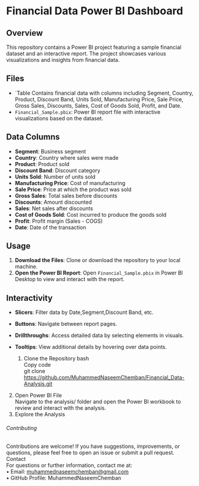 # Financial Data Power BI Dashboard

## Overview
This repository contains a Power BI project featuring a sample financial dataset and an interactive report. The project showcases various visualizations and insights from financial data.

## Files
- `Table Contains financial data with columns including Segment, Country, Product, Discount Band, Units Sold, Manufacturing Price, Sale Price, Gross Sales, Discounts, Sales, Cost of Goods Sold, Profit, and Date.
- `Financial_Sample.pbix`: Power BI report file with interactive visualizations based on the dataset.

## Data Columns
- **Segment**: Business segment
- **Country**: Country where sales were made
- **Product**: Product sold
- **Discount Band**: Discount category
- **Units Sold**: Number of units sold
- **Manufacturing Price**: Cost of manufacturing
- **Sale Price**: Price at which the product was sold
- **Gross Sales**: Total sales before discounts
- **Discounts**: Amount discounted
- **Sales**: Net sales after discounts
- **Cost of Goods Sold**: Cost incurred to produce the goods sold
- **Profit**: Profit margin (Sales - COGS)
- **Date**: Date of the transaction

## Usage
1. **Download the Files**: Clone or download the repository to your local machine.
2. **Open the Power BI Report**: Open `Financial_Sample.pbix` in Power BI Desktop to view and interact with the report.

## Interactivity
- **Slicers**: Filter data by Date,Segment,Discount Band, etc.
- **Buttons**: Navigate between report pages.
- **Drillthroughs**: Access detailed data by selecting elements in visuals.
- **Tooltips**: View additional details by hovering over data points.

  1.	Clone the Repository
bash<br/>
Copy code<br/>
git clone https://github.com/MuhammedNaseemChemban/Financial_Data-Analysis.git<br/>
2.	Open Power BI File<br/>
Navigate to the analysis/ folder and open the Power BI workbook to review and interact with the analysis.<br/>
3.	Explore the Analysis<br/>
###### Contributing
Contributions are welcome! If you have suggestions, improvements, or questions, please feel free to open an issue or submit a pull request.<br/>
Contact<br/>
For questions or further information, contact me at:<br/>
•	Email: muhammednaseemchemban@gmail.com<br/>
•	GitHub Profile: MuhammedNaseemChemban<br/>


